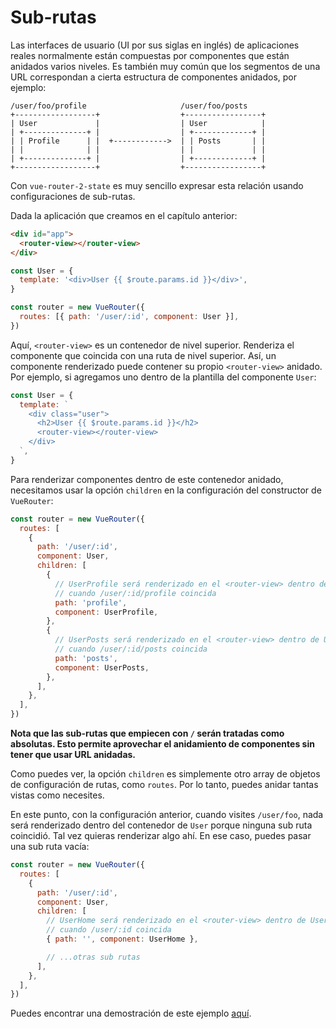# Sub-rutas

Las interfaces de usuario (UI por sus siglas en inglés) de aplicaciones reales normalmente están compuestas por componentes que están anidados varios niveles. Es también muy común que los segmentos de una URL correspondan a cierta estructura de componentes anidados, por ejemplo:

```
/user/foo/profile                     /user/foo/posts
+------------------+                  +-----------------+
| User             |                  | User            |
| +--------------+ |                  | +-------------+ |
| | Profile      | |  +------------>  | | Posts       | |
| |              | |                  | |             | |
| +--------------+ |                  | +-------------+ |
+------------------+                  +-----------------+
```

Con `vue-router-2-state` es muy sencillo expresar esta relación usando configuraciones de sub-rutas.

Dada la aplicación que creamos en el capítulo anterior:

```html
<div id="app">
  <router-view></router-view>
</div>
```

```js
const User = {
  template: '<div>User {{ $route.params.id }}</div>',
}

const router = new VueRouter({
  routes: [{ path: '/user/:id', component: User }],
})
```

Aquí, `<router-view>` es un contenedor de nivel superior. Renderiza el componente que coincida con una ruta de nivel superior. Así, un componente renderizado puede contener su propio `<router-view>` anidado. Por ejemplo, si agregamos uno dentro de la plantilla del componente `User`:

```js
const User = {
  template: `
    <div class="user">
      <h2>User {{ $route.params.id }}</h2>
      <router-view></router-view>
    </div>
  `,
}
```

Para renderizar componentes dentro de este contenedor anidado, necesitamos usar la opción `children` en la configuración del constructor de `VueRouter`:

```js
const router = new VueRouter({
  routes: [
    {
      path: '/user/:id',
      component: User,
      children: [
        {
          // UserProfile será renderizado en el <router-view> dentro de User
          // cuando /user/:id/profile coincida
          path: 'profile',
          component: UserProfile,
        },
        {
          // UserPosts será renderizado en el <router-view> dentro de User
          // cuando /user/:id/posts coincida
          path: 'posts',
          component: UserPosts,
        },
      ],
    },
  ],
})
```

**Nota que las sub-rutas que empiecen con `/` serán tratadas como absolutas. Esto permite aprovechar el anidamiento de componentes sin tener que usar URL anidadas.**

Como puedes ver, la opción `children` es simplemente otro array de objetos de configuración de rutas, como `routes`. Por lo tanto, puedes anidar tantas vistas como necesites.

En este punto, con la configuración anterior, cuando visites `/user/foo`, nada será renderizado dentro del contenedor de `User` porque ninguna sub ruta coincidió. Tal vez quieras renderizar algo ahí. En ese caso, puedes pasar una sub ruta vacía:

```js
const router = new VueRouter({
  routes: [
    {
      path: '/user/:id',
      component: User,
      children: [
        // UserHome será renderizado en el <router-view> dentro de User
        // cuando /user/:id coincida
        { path: '', component: UserHome },

        // ...otras sub rutas
      ],
    },
  ],
})
```

Puedes encontrar una demostración de este ejemplo [aquí](http://jsfiddle.net/yyx990803/L7hscd8h/).
